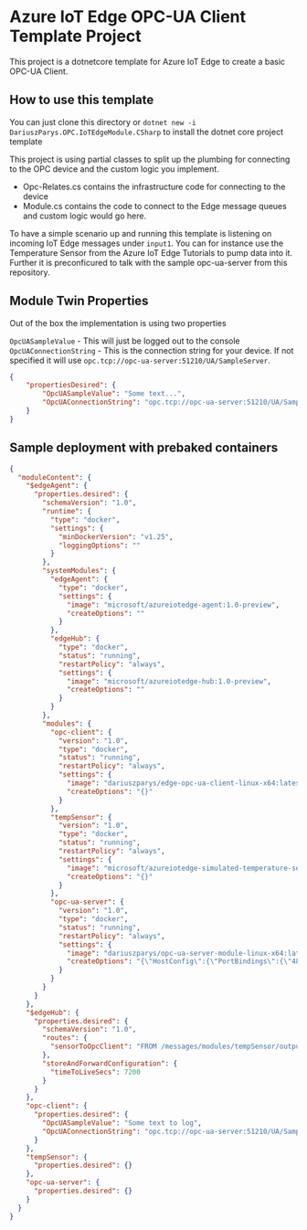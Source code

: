 # Azure IoT Edge OPC-UA Client Template Project

This project is a dotnetcore template for Azure IoT Edge to create a basic OPC-UA Client.

## How to use this template

You can just clone this directory or `dotnet new -i DariuszParys.OPC.IoTEdgeModule.CSharp` to install the dotnet core project template

This project is using partial classes to split up the plumbing for connecting to the OPC device and the custom logic you implement.

- Opc-Relates.cs contains the infrastructure code for connecting to the device
- Module.cs contains the code to connect to the Edge message queues and custom logic would go here.

To have a simple scenario up and running this template is listening on incoming IoT Edge messages under `input1`. You can for instance use the Temperature Sensor from the Azure IoT Edge Tutorials to pump data into it. Further it is preconficured to talk with the sample opc-ua-server from this repository.

## Module Twin Properties

Out of the box the implementation is using two properties

`OpcUASampleValue` - This will just be logged out to the console
`OpcUAConnectionString` - This is the connection string for your device. If not specified it will use `opc.tcp://opc-ua-server:51210/UA/SampleServer`.

```json
{
    "propertiesDesired": {
        "OpcUASampleValue": "Some text...",
        "OpcUAConnectionString": "opc.tcp://opc-ua-server:51210/UA/SampleServer"
    }
}
```

## Sample deployment with prebaked containers

```json
{
  "moduleContent": {
    "$edgeAgent": {
      "properties.desired": {
        "schemaVersion": "1.0",
        "runtime": {
          "type": "docker",
          "settings": {
            "minDockerVersion": "v1.25",
            "loggingOptions": ""
          }
        },
        "systemModules": {
          "edgeAgent": {
            "type": "docker",
            "settings": {
              "image": "microsoft/azureiotedge-agent:1.0-preview",
              "createOptions": ""
            }
          },
          "edgeHub": {
            "type": "docker",
            "status": "running",
            "restartPolicy": "always",
            "settings": {
              "image": "microsoft/azureiotedge-hub:1.0-preview",
              "createOptions": ""
            }
          }
        },
        "modules": {
          "opc-client": {
            "version": "1.0",
            "type": "docker",
            "status": "running",
            "restartPolicy": "always",
            "settings": {
              "image": "dariuszparys/edge-opc-ua-client-linux-x64:latest",
              "createOptions": "{}"
            }
          },
          "tempSensor": {
            "version": "1.0",
            "type": "docker",
            "status": "running",
            "restartPolicy": "always",
            "settings": {
              "image": "microsoft/azureiotedge-simulated-temperature-sensor:1.0-preview",
              "createOptions": "{}"
            }
          },
          "opc-ua-server": {
            "version": "1.0",
            "type": "docker",
            "status": "running",
            "restartPolicy": "always",
            "settings": {
              "image": "dariuszparys/opc-ua-server-module-linux-x64:latest",
              "createOptions": "{\"HostConfig\":{\"PortBindings\":{\"4840/tcp\":[{\"HostPort\":\"4840\"}],\"51210/tcp\":[{\"HostPort\":\"51210\"}]}}}"
            }
          }
        }
      }
    },
    "$edgeHub": {
      "properties.desired": {
        "schemaVersion": "1.0",
        "routes": {
          "sensorToOpcClient": "FROM /messages/modules/tempSensor/outputs/temperatureOutput INTO BrokeredEndpoint(\"/modules/opc-client/inputs/input1\")"
        },
        "storeAndForwardConfiguration": {
          "timeToLiveSecs": 7200
        }
      }
    },
    "opc-client": {
      "properties.desired": {
        "OpcUASampleValue": "Some text to log",
        "OpcUAConnectionString": "opc.tcp://opc-ua-server:51210/UA/SampleServer"
      }
    },
    "tempSensor": {
      "properties.desired": {}
    },
    "opc-ua-server": {
      "properties.desired": {}
    }
  }
}
```